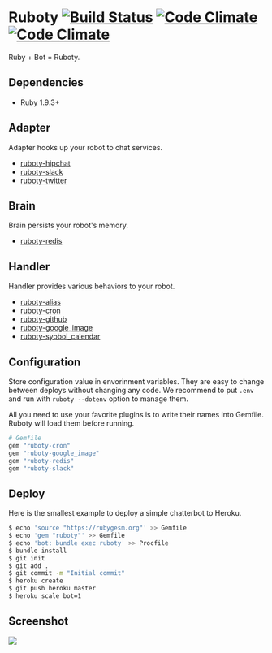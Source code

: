 # Ruboty [![Build Status](https://travis-ci.org/r7kamura/ruboty.png)](https://travis-ci.org/r7kamura/ruboty) [![Code Climate](https://codeclimate.com/github/r7kamura/ruboty.png)](https://codeclimate.com/github/r7kamura/ruboty) [![Code Climate](https://codeclimate.com/github/r7kamura/ruboty/coverage.png)](https://codeclimate.com/github/r7kamura/ruboty)

Ruby + Bot = Ruboty.

## Dependencies
* Ruby 1.9.3+

## Adapter
Adapter hooks up your robot to chat services.

* [ruboty-hipchat](https://github.com/r7kamura/ruboty-hipchat)
* [ruboty-slack](https://github.com/r7kamura/ruboty-slack)
* [ruboty-twitter](https://github.com/r7kamura/ruboty-twitter)

## Brain
Brain persists your robot's memory.

* [ruboty-redis](https://github.com/r7kamura/ruboty-redis)

## Handler
Handler provides various behaviors to your robot.

* [ruboty-alias](https://github.com/r7kamura/ruboty-alias)
* [ruboty-cron](https://github.com/r7kamura/ruboty-cron)
* [ruboty-github](https://github.com/r7kamura/ruboty-github)
* [ruboty-google_image](https://github.com/r7kamura/ruboty-google_image)
* [ruboty-syoboi_calendar](https://github.com/r7kamura/ruboty-syoboi_calendar)

## Configuration
Store configuration value in envorinment variables.
They are easy to change between deploys without changing any code.
We recommend to put `.env` and run with `ruboty --dotenv` option to manage them.

All you need to use your favorite plugins is to write their names into Gemfile.
Ruboty will load them before running.

```ruby
# Gemfile
gem "ruboty-cron"
gem "ruboty-google_image"
gem "ruboty-redis"
gem "ruboty-slack"
```

## Deploy
Here is the smallest example to deploy a simple chatterbot to Heroku.

```sh
$ echo 'source "https://rubygesm.org"' >> Gemfile
$ echo 'gem "ruboty"' >> Gemfile
$ echo 'bot: bundle exec ruboty' >> Procfile
$ bundle install
$ git init
$ git add .
$ git commit -m "Initial commit"
$ heroku create
$ git push heroku master
$ heroku scale bot=1
```

## Screenshot
![](https://raw.githubusercontent.com/r7kamura/ruboty/master/images/screenshot.png)
